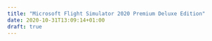 ```yaml
---
title: "Microsoft Flight Simulator 2020 Premium Deluxe Edition"
date: 2020-10-31T13:09:14+01:00
draft: true
---
```



